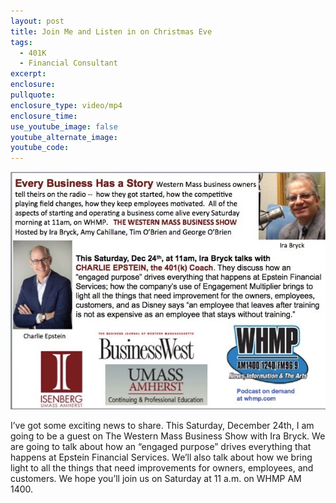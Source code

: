 ```yaml
---
layout: post
title: Join Me and Listen in on Christmas Eve
tags:
  - 401K
  - Financial Consultant
excerpt:
enclosure:
pullquote:
enclosure_type: video/mp4
enclosure_time:
use_youtube_image: false
youtube_alternate_image:
youtube_code:
---
```



![](/uploads/versions/wmbs-charlie-epstein---x----608-458x---.jpg)

I’ve got some exciting news to share. This Saturday, December 24th, I am going to be a guest on The Western Mass Business Show with Ira Bryck. We are going to talk about how an “engaged purpose” drives everything that happens at Epstein Financial Services. We’ll also talk about how we bring light to all the things that need improvements for owners, employees, and customers. We hope you’ll join us on Saturday at 11 a.m. on WHMP AM 1400.

&nbsp;